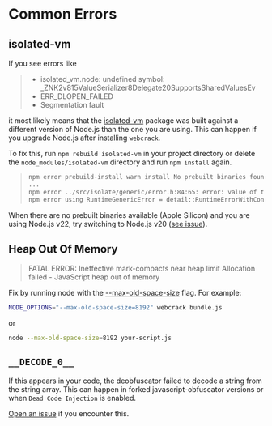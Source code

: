 # Common Errors

## isolated-vm

If you see errors like

> - isolated_vm.node: undefined symbol: \_ZNK2v815ValueSerializer8Delegate20SupportsSharedValuesEv
> - ERR_DLOPEN_FAILED
> - Segmentation fault

it most likely means that the [isolated-vm](https://github.com/laverdet/isolated-vm) package was built against a different version of Node.js than the one you are using. This can happen if you upgrade Node.js after installing `webcrack`.

To fix this, run `npm rebuild isolated-vm` in your project directory or delete the `node_modules/isolated-vm` directory and run `npm install` again.

> ```sh
> npm error prebuild-install warn install No prebuilt binaries found (target=22.1.0 runtime=node arch=arm64 libc= platform=darwin)
> ...
> npm error ../src/isolate/generic/error.h:84:65: error: value of type 'Local<Value> (Local<String>, Local<Value>)' is not implicitly convertible to 'v8::Local<v8::Value> (*)(v8::Local<v8::String>)'
> npm error using RuntimeGenericError = detail::RuntimeErrorWithConstructor<v8::Exception::Error>;
> ```

When there are no prebuilt binaries available (Apple Silicon) and you are using Node.js v22, try switching to Node.js v20 ([see issue](https://github.com/laverdet/isolated-vm/issues/468)).

## Heap Out Of Memory

> FATAL ERROR: Ineffective mark-compacts near heap limit Allocation failed - JavaScript heap out of memory

Fix by running node with the [--max-old-space-size](https://nodejs.org/api/cli.html#--max-old-space-sizesize-in-megabytes) flag. For example:

```sh
NODE_OPTIONS="--max-old-space-size=8192" webcrack bundle.js
```

or

```sh
node --max-old-space-size=8192 your-script.js
```

## `__DECODE_0__`

If this appears in your code, the deobfuscator failed to decode a string from the string array.
This can happen in forked javascript-obfuscator versions or when `Dead Code Injection` is enabled.

[Open an issue](https://github.com/j4k0xb/webcrack/issues/new?assignees=&labels=bug&projects=&template=bug_report.yml) if you encounter this.
